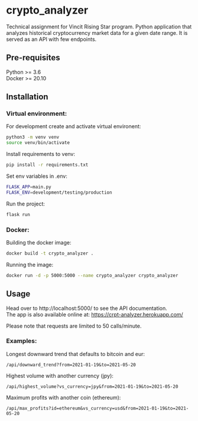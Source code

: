 # crypto_analyzer
Technical assignment for Vincit Rising Star program. Python application that analyzes historical cryptocurrency market data for a given date range. It is served as an API with few endpoints.

## Pre-requisites

Python >= 3.6 \
Docker >= 20.10

## Installation

### Virtual environment:

For development create and activate virtual environent:
```bash
python3 -m venv venv
source venv/bin/activate
```

Install requirements to venv:
```bash
pip install -r requirements.txt
```

Set env variables in .env:
```bash
FLASK_APP=main.py
FLASK_ENV=development/testing/production
```

Run the project:
```bash
flask run
```

### Docker:

Building the docker image:
```bash
docker build -t crypto_analyzer .
```

Running the image:
```bash
docker run -d -p 5000:5000 --name crypto_analyzer crypto_analyzer
```

## Usage

Head over to http://localhost:5000/ to see the API documentation. \
The app is also available online at: https://crpt-analyzer.herokuapp.com/

Please note that requests are limited to 50 calls/minute.

### Examples:

Longest downward trend that defaults to bitcoin and eur:
```
/api/downward_trend?from=2021-01-19&to=2021-05-20
```
Highest volume with another currency (jpy):
```
/api/highest_volume?vs_currency=jpy&from=2021-01-19&to=2021-05-20
```
Maximum profits with another coin (ethereum):
```
/api/max_profits?id=ethereum&vs_currency=usd&from=2021-01-19&to=2021-05-20
```
